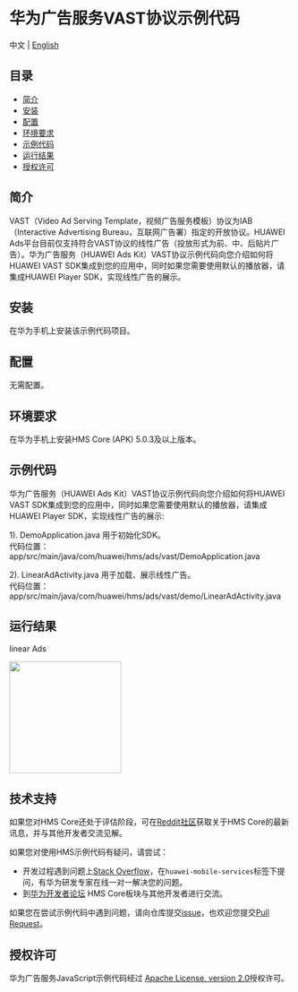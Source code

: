 # 华为广告服务VAST协议示例代码
中文 | [English](https://github.com/HMS-Core/hms-ads-VAST-demo/README.md)
## 目录

 * [简介](#简介)
 * [安装](#安装)
 * [配置](#配置)
 * [环境要求](#环境要求)
 * [示例代码](#示例代码)
 * [运行结果](#运行结果)
 * [授权许可](#授权许可)


## 简介
VAST（Video Ad Serving Template，视频广告服务模板）协议为IAB（Interactive Advertising Bureau，互联网广告署）指定的开放协议。HUAWEI Ads平台目前仅支持符合VAST协议的线性广告（投放形式为前、中、后贴片广告）。华为广告服务（HUAWEI Ads Kit）VAST协议示例代码向您介绍如何将HUAWEI VAST SDK集成到您的应用中，同时如果您需要使用默认的播放器，请集成HUAWEI Player SDK，实现线性广告的展示。

## 安装
在华为手机上安装该示例代码项目。

## 配置
无需配置。

## 环境要求
在华为手机上安装HMS Core (APK) 5.0.3及以上版本。

## 示例代码
华为广告服务（HUAWEI Ads Kit）VAST协议示例代码向您介绍如何将HUAWEI VAST SDK集成到您的应用中，同时如果您需要使用默认的播放器，请集成HUAWEI Player SDK，实现线性广告的展示:

1). DemoApplication.java
用于初始化SDK。
<br>代码位置：app/src/main/java/com/huawei/hms/ads/vast/DemoApplication.java</br>

2). LinearAdActivity.java
用于加载、展示线性广告。
<br>代码位置：app/src/main/java/com/huawei/hms/ads/vast/demo/LinearAdActivity.java</br>

## 运行结果
linear Ads

<img src="https://github.com/HMS-Core/hms-ads-VAST-demo/result/linear.gif" width=200>

## 技术支持
如果您对HMS Core还处于评估阶段，可在[Reddit社区](https://www.reddit.com/r/HuaweiDevelopers/)获取关于HMS Core的最新讯息，并与其他开发者交流见解。

如果您对使用HMS示例代码有疑问，请尝试：
- 开发过程遇到问题上[Stack Overflow](https://stackoverflow.com/questions/tagged/huawei-mobile-services)，在`huawei-mobile-services`标签下提问，有华为研发专家在线一对一解决您的问题。
- 到[华为开发者论坛](https://forums.developer.huawei.com/forumPortal/en/home?fid=0101187876626530001) HMS Core板块与其他开发者进行交流。

如果您在尝试示例代码中遇到问题，请向仓库提交[issue](https://github.com/HMS-Core/hms-ads-VAST-demo/issues)，也欢迎您提交[Pull Request](https://github.com/HMS-Core/hms-ads-VAST-demo/pulls)。

##  授权许可
华为广告服务JavaScript示例代码经过 [Apache License, version 2.0](http://www.apache.org/licenses/LICENSE-2.0)授权许可。
